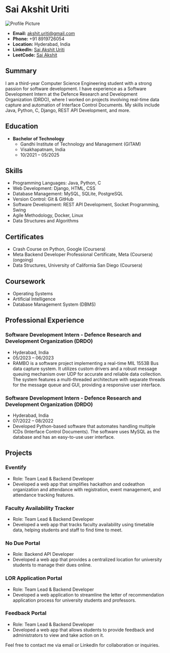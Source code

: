 # Sai Akshit Uriti

![Profile Picture](https://media.licdn.com/dms/image/D5603AQGQTvEQqJJwqQ/profile-displayphoto-shrink_400_400/0/1688145701206?e=1701302400&v=beta&t=gNVt8OOALly6h2DVkda9eUjUfvbUqx_OubrouyUY3yY)

- **Email:** akshit.uriti@gmail.com
- **Phone:** +91 8919726054
- **Location:** Hyderabad, India
- **LinkedIn:** [Sai Akshit Uriti](https://www.linkedin.com/in/sai-akshit-778451231/)
- **LeetCode:** [Sai Akshit](https://leetcode.com/Sai-Akshit/)

## Summary

I am a third-year Computer Science Engineering student with a strong passion for software development. I have experience as a Software Development Intern at the Defence Research and Development Organization (DRDO), where I worked on projects involving real-time data capture and automation of Interface Control Documents. My skills include Java, Python, C, Django, REST API Development, and more.

## Education

- **Bachelor of Technology**
  - Gandhi Institute of Technology and Management (GITAM)
  - Visakhapatnam, India
  - 10/2021 – 05/2025

## Skills

- Programming Languages: Java, Python, C
- Web Development: Django, HTML, CSS
- Database Management: MySQL, SQLite, PostgreSQL
- Version Control: Git & GitHub
- Software Development: REST API Development, Socket Programming, Swing
- Agile Methodology, Docker, Linux
- Data Structures and Algorithms

## Certificates

- Crash Course on Python, Google (Coursera)
- Meta Backend Developer Professional Certificate, Meta (Coursera) (ongoing)
- Data Structures, University of California San Diego (Coursera)

## Coursework

- Operating Systems
- Artificial Intelligence
- Database Management System (DBMS)

## Professional Experience

### Software Development Intern - Defence Research and Development Organization (DRDO)
- Hyderabad, India
- 05/2023 – 06/2023
- RAMBO is a software project implementing a real-time MIL 1553B Bus data capture system. It utilizes custom drivers and a robust message queuing mechanism over UDP for accurate and reliable data collection. The system features a multi-threaded architecture with separate threads for the message queue and GUI, providing a responsive user interface.

### Software Development Intern - Defence Research and Development Organization (DRDO)
- Hyderabad, India
- 07/2022 – 08/2022
- Developed Python-based software that automates handling multiple ICDs (Interface Control Documents). The software uses MySQL as the database and has an easy-to-use user interface.

## Projects

### Eventify
- Role: Team Lead & Backend Developer
- Developed a web app that simplifies hackathon and codeathon organization and attendance with registration, event management, and attendance tracking features.

### Faculty Availability Tracker
- Role: Team Lead & Backend Developer
- Developed a web app that tracks faculty availability using timetable data, helping students and staff to find time to meet.

### No Due Portal
- Role: Backend API Developer
- Developed a web app that provides a centralized location for university students to manage their dues online.

### LOR Application Portal
- Role: Team Lead & Backend Developer
- Developed a web application to streamline the letter of recommendation application process for university students and professors.

### Feedback Portal
- Role: Team Lead & Backend Developer
- Developed a web app that allows students to provide feedback and administrators to view and take action on it.

Feel free to contact me via email or LinkedIn for collaboration or inquiries.
